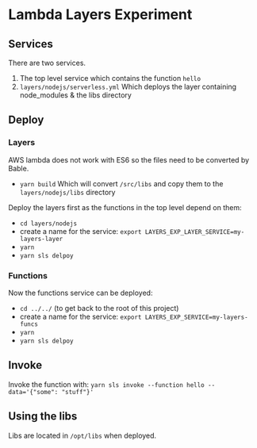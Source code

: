 # Lambda Layers Experiment

## Services
There are two services.
 1. The top level service which contains the function `hello`
 2. `layers/nodejs/serverless.yml` Which deploys the layer containing node_modules & the libs directory

## Deploy

### Layers

AWS lambda does not work with ES6 so the files need to be converted by Bable.
- `yarn build`
Which will convert `/src/libs` and copy them to the `layers/nodejs/libs` directory

Deploy the layers first as the functions in the top level depend on them:
- `cd layers/nodejs`
- create a name for the service: `export LAYERS_EXP_LAYER_SERVICE=my-layers-layer`
- `yarn`
- `yarn sls delpoy`

### Functions
Now the functions service can be deployed:
- `cd ../../` (to get back to the root of this project)
- create a name for the service: `export LAYERS_EXP_SERVICE=my-layers-funcs`
- `yarn`
- `yarn sls delpoy`

## Invoke
Invoke the function with: `yarn sls invoke --function hello --data='{"some": "stuff"}'`

## Using the libs

Libs are located in `/opt/libs` when deployed.
